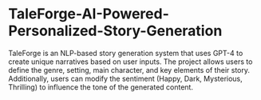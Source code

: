 # TaleForge-AI-Powered-Personalized-Story-Generation
TaleForge is an NLP-based story generation system that uses GPT-4 to create unique narratives based on user inputs. The project allows users to define the genre, setting, main character, and key elements of their story. Additionally, users can modify the sentiment (Happy, Dark, Mysterious, Thrilling) to influence the tone of the generated content.
